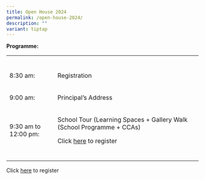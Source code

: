 ```yaml
---
title: Open House 2024
permalink: /open-house-2024/
description: ""
variant: tiptap
---
```

<p><strong>Programme:</strong>
</p>
<table style="minWidth: 75px">
<colgroup>
<col>
<col>
<col>
</colgroup>
<tbody>
<tr>
<th rowspan="1" colspan="1">
<p></p>
</th>
<th rowspan="1" colspan="1">
<p></p>
</th>
<th rowspan="1" colspan="1">
<p></p>
</th>
</tr>
<tr>
<td rowspan="1" colspan="1">
<p>8:30 am:</p>
</td>
<td rowspan="1" colspan="1">
<p>Registration</p>
</td>
<td rowspan="1" colspan="1">
<p></p>
</td>
</tr>
<tr>
<td rowspan="1" colspan="1">
<p>9:00 am:</p>
</td>
<td rowspan="1" colspan="1">
<p>Principal’s Address</p>
</td>
<td rowspan="1" colspan="1">
<p></p>
</td>
</tr>
<tr>
<td rowspan="1" colspan="1">
<p>9:30 am to 12:00 pm:</p>
</td>
<td rowspan="1" colspan="1">
<p>School Tour (Learning Spaces + Gallery Walk (School Programme + CCAs)</p>
<p>Click <a href="https://form.gov.sg/670ccdbd5b72991ce93108b5" rel="noopener noreferrer nofollow" target="_blank">here</a> to
register</p>
</td>
<td rowspan="1" colspan="1">
<p></p>
</td>
</tr>
<tr>
<td rowspan="1" colspan="1">
<p></p>
</td>
<td rowspan="1" colspan="1">
<p></p>
</td>
<td rowspan="1" colspan="1">
<p></p>
</td>
</tr>
</tbody>
</table>
<p>Click <a href="https://form.gov.sg/670ccdbd5b72991ce93108b5" rel="noopener noreferrer nofollow" target="_blank">here</a> to
register</p>